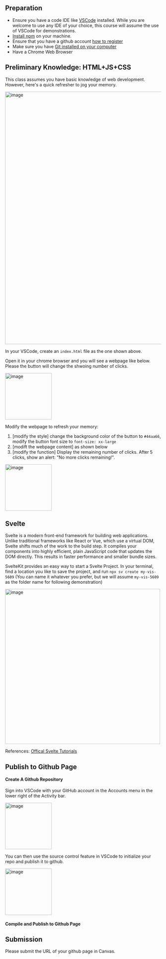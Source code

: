 ## Preparation
- Ensure you have a code IDE like [VSCode](https://code.visualstudio.com/download) installed. While you are welcome to use any IDE of your choice, this course will assume the use of VSCode for demonstrations.
- [Install npm](https://docs.npmjs.com/downloading-and-installing-node-js-and-npm) on your machine.
- Ensure that you have a github account [how to register](https://docs.github.com/en/get-started/start-your-journey/creating-an-account-on-github)
- Make sure you have [Git installed on your computer](https://git-scm.com/downloads)
- Have a Chrome Web Browser

## Preliminary Knowledge: HTML+JS+CSS

This class assumes you have basic knowledge of web development. However, here's a quick refresher to jog your memory.

<img width="814" alt="image" src="https://github.com/user-attachments/assets/c39cfa55-87fe-441f-bcf1-d65ff90c9f74">

In your VSCode, create an `index.html` file as the one shown above.

Open it in your chrome browser and you will see a webpage like below. Please the button will change the shwoing number of clicks.

<img width="150" alt="image" src="https://github.com/user-attachments/assets/ddbc6d63-04c8-4a68-8845-882e99698c98">

Modify the webpage to refresh your memory:
1. [modify the style] change the background color of the button to `#44aa66`, modify the button font size to  `font-size: xx-large`
2. [modift the webpage content] as shown below
3. [modify the function] Display the remaining number of clicks.
After 5 clicks, show an alert: "No more clicks remaining!".

<img width="150" alt="image" src="https://github.com/user-attachments/assets/cdac5565-8026-4e8c-98c2-ab4a16850773">


## Svelte
Svelte is a modern front-end framework for building web applications. 
Unlike traditional frameworks like React or Vue, which use a virtual DOM, Svelte shifts much of the work to the build step. 
It compiles your components into highly efficient, plain JavaScript code that updates the DOM directly. 
This results in faster performance and smaller bundle sizes.

SvelteKit provides an easy way to start a Svelte Project.
In your terminal, find a location you like to save the project, and run `npx sv create my-vis-5609` 
(You can name it whatever you prefer, but we will assume `my-vis-5609` as the folder name for following demonstration)

<img width="500" alt="image" src="https://github.com/user-attachments/assets/6403d66a-8eef-4c5a-b7da-0fc97bcc2c35">

References: [Offical Svelte Tutorials](https://svelte.dev/tutorial/svelte/welcome-to-svelte)



## Publish to Github Page
#### Create A Github Repository 
Sign into VSCode with your GitHub account in the Accounts menu in the lower right of the Activity bar.

<img width="150" alt="image" src="https://github.com/user-attachments/assets/7963cb4c-6457-4cbf-8ee8-049caffa2d8e"/>

You can then use the source control feature in VSCode to initialize your repo and publish it to github.

<img width="150" alt="image" src="https://github.com/user-attachments/assets/77b28a2a-3cb9-42db-97fc-a3c8e6a8e9c7">

#### Compile and Publish to Github Page


## Submission
Please submit the URL of your github page in Canvas.









